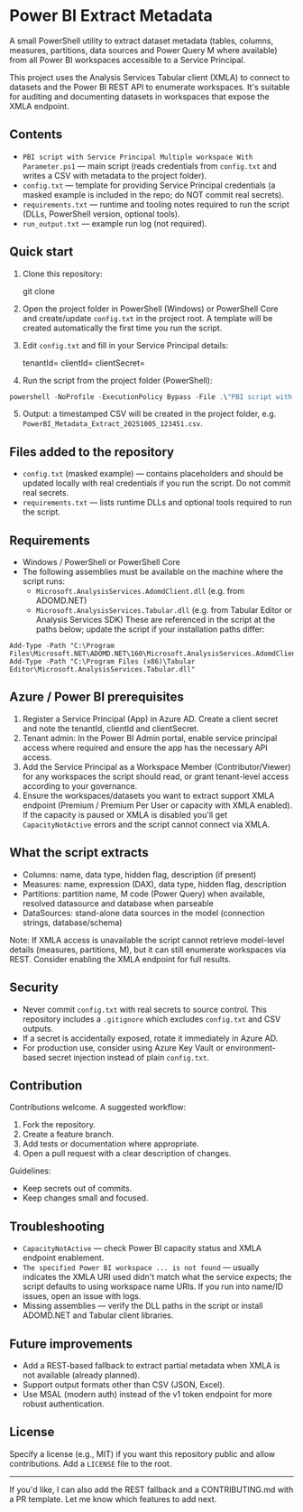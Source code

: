 # Power BI Extract Metadata

A small PowerShell utility to extract dataset metadata (tables, columns, measures, partitions, data sources and Power Query M where available) from all Power BI workspaces accessible to a Service Principal.

This project uses the Analysis Services Tabular client (XMLA) to connect to datasets and the Power BI REST API to enumerate workspaces. It's suitable for auditing and documenting datasets in workspaces that expose the XMLA endpoint.

## Contents

- `PBI script with Service Principal Multiple workspace With Parameter.ps1` — main script (reads credentials from `config.txt` and writes a CSV with metadata to the project folder).
- `config.txt` — template for providing Service Principal credentials (a masked example is included in the repo; do NOT commit real secrets).
- `requirements.txt` — runtime and tooling notes required to run the script (DLLs, PowerShell version, optional tools).
- `run_output.txt` — example run log (not required).

## Quick start

1. Clone this repository:

	git clone <repo-url>

2. Open the project folder in PowerShell (Windows) or PowerShell Core and create/update `config.txt` in the project root. A template will be created automatically the first time you run the script.

3. Edit `config.txt` and fill in your Service Principal details:

	tenantId=<your-tenant-id>
	clientId=<your-app-client-id>
	clientSecret=<your-client-secret>

4. Run the script from the project folder (PowerShell):

```powershell
powershell -NoProfile -ExecutionPolicy Bypass -File .\"PBI script with Service Principal Multiple workspace With Parameter.ps1"
```

5. Output: a timestamped CSV will be created in the project folder, e.g. `PowerBI_Metadata_Extract_20251005_123451.csv`.

## Files added to the repository

- `config.txt` (masked example) — contains placeholders and should be updated locally with real credentials if you run the script. Do not commit real secrets.
- `requirements.txt` — lists runtime DLLs and optional tools required to run the script.

## Requirements

- Windows / PowerShell or PowerShell Core
- The following assemblies must be available on the machine where the script runs:
  - `Microsoft.AnalysisServices.AdomdClient.dll` (e.g. from ADOMD.NET)
  - `Microsoft.AnalysisServices.Tabular.dll` (e.g. from Tabular Editor or Analysis Services SDK)
  These are referenced in the script at the paths below; update the script if your installation paths differ:

```
Add-Type -Path "C:\Program Files\Microsoft.NET\ADOMD.NET\160\Microsoft.AnalysisServices.AdomdClient.dll"
Add-Type -Path "C:\Program Files (x86)\Tabular Editor\Microsoft.AnalysisServices.Tabular.dll"
```

## Azure / Power BI prerequisites

1. Register a Service Principal (App) in Azure AD. Create a client secret and note the tenantId, clientId and clientSecret.
2. Tenant admin: In the Power BI Admin portal, enable service principal access where required and ensure the app has the necessary API access.
3. Add the Service Principal as a Workspace Member (Contributor/Viewer) for any workspaces the script should read, or grant tenant-level access according to your governance.
4. Ensure the workspaces/datasets you want to extract support XMLA endpoint (Premium / Premium Per User or capacity with XMLA enabled). If the capacity is paused or XMLA is disabled you'll get `CapacityNotActive` errors and the script cannot connect via XMLA.

## What the script extracts

- Columns: name, data type, hidden flag, description (if present)
- Measures: name, expression (DAX), data type, hidden flag, description
- Partitions: partition name, M code (Power Query) when available, resolved datasource and database when parseable
- DataSources: stand-alone data sources in the model (connection strings, database/schema)

Note: If XMLA access is unavailable the script cannot retrieve model-level details (measures, partitions, M), but it can still enumerate workspaces via REST. Consider enabling the XMLA endpoint for full results.

## Security

- Never commit `config.txt` with real secrets to source control. This repository includes a `.gitignore` which excludes `config.txt` and CSV outputs.
- If a secret is accidentally exposed, rotate it immediately in Azure AD.
- For production use, consider using Azure Key Vault or environment-based secret injection instead of plain `config.txt`.

## Contribution

Contributions welcome. A suggested workflow:

1. Fork the repository.
2. Create a feature branch.
3. Add tests or documentation where appropriate.
4. Open a pull request with a clear description of changes.

Guidelines:

- Keep secrets out of commits.
- Keep changes small and focused.

## Troubleshooting

- `CapacityNotActive` — check Power BI capacity status and XMLA endpoint enablement.
- `The specified Power BI workspace ... is not found` — usually indicates the XMLA URI used didn't match what the service expects; the script defaults to using workspace name URIs. If you run into name/ID issues, open an issue with logs.
- Missing assemblies — verify the DLL paths in the script or install ADOMD.NET and Tabular client libraries.

## Future improvements

- Add a REST-based fallback to extract partial metadata when XMLA is not available (already planned).
- Support output formats other than CSV (JSON, Excel).
- Use MSAL (modern auth) instead of the v1 token endpoint for more robust authentication.

## License

Specify a license (e.g., MIT) if you want this repository public and allow contributions. Add a `LICENSE` file to the root.

---

If you'd like, I can also add the REST fallback and a CONTRIBUTING.md with a PR template. Let me know which features to add next.